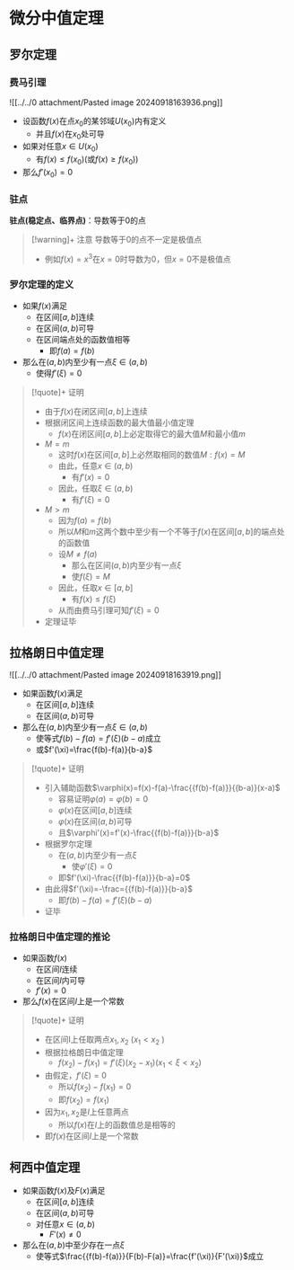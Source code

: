 # 微分中值定理

## 罗尔定理

### 费马引理
![[../../0 attachment/Pasted image 20240918163936.png]]
- 设函数$f(x)$在点$x_{0}$的某邻域$U(x_{0})$内有定义
	- 并且$f(x)$在$x_{0}$处可导
- 如果对任意$x\in U(x_{0})$
	- 有$f(x)\leq f(x_{0})$(或$f(x)\geq f(x_{0})$)
- 那么$f'(x_{0})=0$

### 驻点

**驻点(稳定点、临界点)**：导数等于0的点

>[!warning]+ 注意
> 导数等于0的点不一定是极值点
> - 例如$f(x)=x^{3}$在$x=0$时导数为$0$，但$x=0$不是极值点


### 罗尔定理的定义

- 如果$f(x)$满足
	- 在区间$[a,b]$连续
	- 在区间$(a,b)$可导
	- 在区间端点处的函数值相等
		- 即$f(a)=f(b)$
- 那么在$(a,b)$内至少有一点$\xi \in(a,b)$
	- 使得$f'(\xi)=0$

>[!quote]+ 证明
> - 由于$f(x)$在闭区间$[a,b]$上连续
> - 根据闭区间上连续函数的最大值最小值定理
> 	- $f(x)$在闭区间$[a,b]$上必定取得它的最大值$M$和最小值$m$
> - $M=m$
> 	- 这时$f(x)$在区间$[a,b]$上必然取相同的数值$M:f(x)=M$
> 	- 由此，任意$x\in(a,b)$
> 		- 有$f'(x)=0$
> 	- 因此，任取$\xi \in (a,b)$
> 		- 有$f'(\xi )=0$
> - $M>m$
> 	- 因为$f(a)=f(b)$
> 	- 所以$M$和$m$这两个数中至少有一个不等于$f(x)$在区间$[a,b]$的端点处的函数值
> 	- 设$M\neq f(a)$
> 		- 那么在区间$(a,b)$内至少有一点$\xi$
> 		- 使$f(\xi)=M$
> 	- 因此，任取$x\in[a,b]$
> 		- 有$f(x)\leq f(\xi)$
> 	- 从而由费马引理可知$f'(\xi)=0$
> - 定理证毕


## 拉格朗日中值定理

![[../../0 attachment/Pasted image 20240918163919.png]]

- 如果函数$f(x)$满足
	- 在区间$[a,b]$连续
	- 在区间$(a,b)$可导
- 那么在$(a,b)$内至少有一点$\xi \in(a,b)$
	- 使等式$f(b)-f(a)=f'(\xi)(b-a)$成立
	- 或$f'(\xi)=\frac{f(b)-f(a)}{b-a}$

>[!quote]+ 证明
> - 引入辅助函数$\varphi(x)=f(x)-f(a)-\frac{{f(b)-f(a)}}{(b-a)}(x-a)$
> 	- 容易证明$\varphi(a)=\varphi(b)=0$
> 	- $\varphi(x)$在区间$[a,b]$连续
> 	- $\varphi(x)$在区间$(a,b)$可导
> 	- 且$\varphi'(x)=f'(x)-\frac{{f(b)-f(a)}}{b-a}$
> - 根据罗尔定理
> 	- 在$(a,b)$内至少有一点$\xi$
> 		- 使$\varphi'(\xi)=0$
> 	- 即$f'(\xi)-\frac{{f(b)-f(a)}}{b-a}=0$
> - 由此得$f'(\xi)=-\frac={{f(b)-f(a)}}{b-a}$
> 	- 即$f(b)-f(a)=f'(\xi)(b-a)$
> - 证毕

### 拉格朗日中值定理的推论

- 如果函数$f(x)$
	- 在区间$I$连续
	- 在区间$I$内可导
	- $f'(x)=0$
- 那么$f(x)$在区间$I$上是一个常数

>[!quote]+ 证明
> - 在区间I上任取两点$x_{1},x_{2}$ ($x_{1}<x_{2}$ )
> - 根据拉格朗日中值定理
> 	- $f(x_{2})-f(x_{1}) =f'(\xi)(x_{2}-x_{1})$($x_{1}<\xi<x_{2}$)
> - 由假定，$f'(\xi)=0$
> 	- 所以$f(x_{2})-f(x_{1})=0$
> 	- 即$f(x_{2})= f(x_{1})$
> - 因为$x_{1},x_{2}$是$I$上任意两点
> 	- 所以$f(x)$在$I$上的函数值总是相等的
> - 即$f(x)$在区间$I$上是一个常数

## 柯西中值定理

- 如果函数$f(x)$及$F(x)$满足
	- 在区间$[a,b]$连续
	- 在区间$(a,b)$可导
	- 对任意$x\in(a,b)$
		- $F'(x)\neq 0$
- 那么在$(a,b)$中至少存在一点$\xi$
	- 使等式$\frac{{f(b)-f(a)}}{F(b)-F(a)}=\frac{f'(\xi)}{F'(\xi)}$成立
